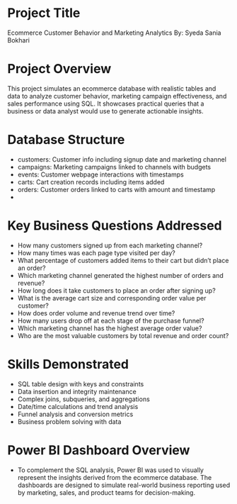 # Project Title #
Ecommerce Customer Behavior and Marketing Analytics
By: Syeda Sania Bokhari

# Project Overview
This project simulates an ecommerce database with realistic tables and data to analyze customer behavior, marketing campaign effectiveness, and sales performance using SQL. It showcases practical queries that a business or data analyst would use to generate actionable insights.

# Database Structure
- customers: Customer info including signup date and marketing channel
- campaigns: Marketing campaigns linked to channels with budgets
- events: Customer webpage interactions with timestamps
- carts: Cart creation records including items added
- orders: Customer orders linked to carts with amount and timestamp
- 
# Key Business Questions Addressed
- How many customers signed up from each marketing channel?
- How many times was each page type visited per day?
- What percentage of customers added items to their cart but didn’t place an order?
- Which marketing channel generated the highest number of orders and revenue?
- How long does it take customers to place an order after signing up?
- What is the average cart size and corresponding order value per customer?
- How does order volume and revenue trend over time?
- How many users drop off at each stage of the purchase funnel?
- Which marketing channel has the highest average order value?
- Who are the most valuable customers by total revenue and order count?

# Skills Demonstrated
- SQL table design with keys and constraints
- Data insertion and integrity maintenance
- Complex joins, subqueries, and aggregations
- Date/time calculations and trend analysis
- Funnel analysis and conversion metrics
- Business problem solving with data

# Power BI Dashboard Overview
- To complement the SQL analysis, Power BI was used to visually represent the insights derived from the ecommerce database. The dashboards are designed to simulate real-world business reporting used by marketing, sales, and product teams for decision-making.
